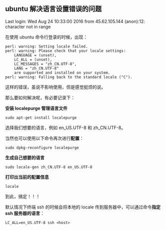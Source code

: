 ## ubuntu 解决语言设置错误的问题


Last login: Wed Aug 24 10:33:00 2016 from 45.62.105.144
(anon):12: character not in range

在使用 ubuntu 命令行登录的时候，出现：

```
perl: warning: Setting locale failed.
perl: warning: Please check that your locale settings:
    LANGUAGE = (unset),
    LC_ALL = (unset),
    LC_MESSAGES = "zh_CN.UTF-8",
    LANG = "zh_CN.UTF-8"
    are supported and installed on your system.
perl: warning: Falling back to the standard locale ("C").
```

这样的错误，虽说不影响使用，但是感觉挺烦的说。

那么要如何解决呢，有必要记录下：

**安装 localepurge 管理语言文件**

```
sudo apt-get install localepurge

```

选择我们想要的语言，例如 en_US.UTF-8 和 zh_CN.UTF-8。

当然也可以使用以下命令再次进行**配置**：

```
sudo dpkg-reconfigure localepurge

```

**生成自己想要的语言**

```
sudo locale-gen zh_CN.UTF-8 en_US.UTF-8

```

**打印出当前的配置信息**

```
locale

```

到此，搞定！！！

默认情况下终端 ssh 的时候会将本地的 locale 传到服务器中，可以通过命令**指定 ssh 服务器的语言**：

```
LC_ALL=en_US.UTF-8 ssh <host>
```
